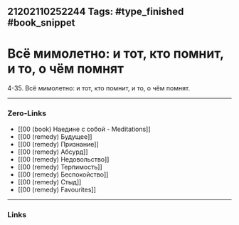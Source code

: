 21202110252244
Tags: #type_finished #book_snippet 
---
# Всё мимолетно: и тот, кто помнит, и то, о чём помнят

 4-35. Всё мимолетно: и тот, кто помнит, и то, о чём помнят. 

---
### Zero-Links
 - [[00 (book) Наедине с собой - Meditations]]
 - [[00 (remedy) Будущее]]
 - [[00 (remedy) Признание]]
 - [[00 (remedy) Абсурд]]
 - [[00 (remedy) Недовольство]]
 - [[00 (remedy) Терпимость]]
 - [[00 (remedy) Беспокойство]] 
 - [[00 (remedy) Стыд]]
 - [[00 (remedy) Favourites]]
---
### Links
